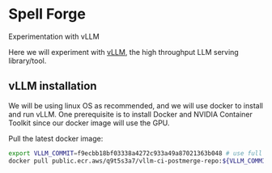 # Spell Forge
Experimentation with vLLM

Here we will experiment with [vLLM](https://github.com/vllm-project/vllm), the high throughput LLM serving library/tool.

## vLLM installation
We will be using linux OS as recommended, and we will use docker to install and run vLLM. One prerequisite is to install Docker and NVIDIA Container Toolkit since our docker image will use the GPU.

Pull the latest docker image:
```bash
export VLLM_COMMIT=f9ecbb18bf03338a4272c933a49a87021363b048 # use full commit hash from the main github branch
docker pull public.ecr.aws/q9t5s3a7/vllm-ci-postmerge-repo:${VLLM_COMMIT}
```
